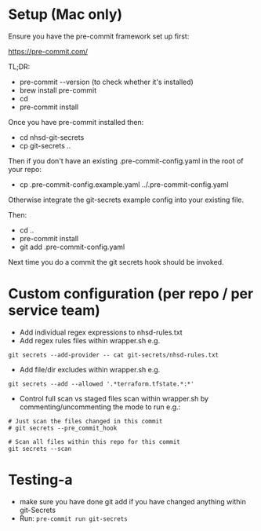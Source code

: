 # Setup (Mac only)

Ensure you have the pre-commit framework set up first:

https://pre-commit.com/

TL;DR:

* pre-commit --version (to check whether it's installed)
* brew install pre-commit
* cd <texasd infra repo root>
* pre-commit install

Once you have pre-commit installed then:

* cd nhsd-git-secrets
* cp git-secrets ..

Then if you don't have an existing .pre-commit-config.yaml in the root of your repo:

* cp .pre-commit-config.example.yaml ../.pre-commit-config.yaml

Otherwise integrate the git-secrets example config into your existing file.

Then:

* cd ..
* pre-commit install
* git add .pre-commit-config.yaml

Next time you do a commit the git secrets hook should be invoked.

# Custom configuration (per repo / per service team)

* Add individual regex expressions to nhsd-rules.txt
* Add regex rules files within wrapper.sh e.g.

 `git secrets --add-provider -- cat git-secrets/nhsd-rules.txt`

* Add file/dir excludes within wrapper.sh e.g.

 `git secrets --add --allowed '.*terraform.tfstate.*:*'`

* Control full scan vs staged files scan within wrapper.sh by commenting/uncommenting the mode to run e.g.:

 ```
 # Just scan the files changed in this commit
 # git secrets --pre_commit_hook

 # Scan all files within this repo for this commit
 git secrets --scan
 ```
 
# Testing-a

* make sure you have done git add if you have changed anything within git-Secrets
* Run: `pre-commit run git-secrets`

